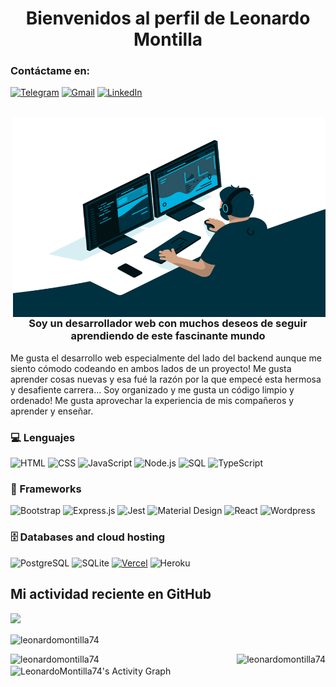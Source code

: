 <h1 align="center">
  Bienvenidos al perfil de Leonardo Montilla
</h1>

<h3>Contáctame en:</h3>

[![Telegram](https://img.shields.io/badge/-TELEGRAM-2CA5E0?style=for-the-badge&logo=telegram&logoColor=white)](https://t.me/Leonardomontilla)
[![Gmail](https://img.shields.io/badge/-GMAIL-D14836?style=for-the-badge&logo=gmail&logoColor=white)](mailto:leme.310589@gmail.com)
[![LinkedIn](https://img.shields.io/badge/-LINKEDIN-0077B5?style=for-the-badge&logo=linkedin&logoColor=white)](https://www.linkedin.com/in/LeonardoMontilla74)

<br/>

<img align="right" alt="GIF" src="./code.gif" width="500" height="320" />

<h3 align="center">Soy un desarrollador web con muchos deseos de seguir aprendiendo de este fascinante mundo</h3>
<p> Me gusta el desarrollo web especialmente del lado del backend aunque me siento cómodo codeando en ambos lados de un proyecto! 
Me gusta aprender cosas nuevas y esa fué la razón por la que empecé esta hermosa y desafiente carrera... Soy organizado y me gusta un código limpio y ordenado! Me gusta aprovechar la experiencia de mis compañeros y aprender y enseñar. </p>

### 💻 Lenguajes
<p>
  <img alt="HTML" src="https://img.shields.io/badge/HTML-E34F26.svg?logo=html5&logoColor=white">
  <img alt="CSS" src="https://img.shields.io/badge/CSS-1572B6.svg?logo=css3&logoColor=white">
  <img alt="JavaScript" src="https://img.shields.io/badge/JavaScript-F7DF1E.svg?logo=javascript&logoColor=black">
  <img alt="Node.js" src="https://img.shields.io/badge/Node.js-43853D.svg?logo=node.js&logoColor=white">
  <img alt="SQL" src="https://custom-icon-badges.herokuapp.com/badge/SQL-025E8C.svg?logo=database&logoColor=white">
  <img alt="TypeScript" src="https://img.shields.io/badge/TypeScript-007ACC.svg?logo=typescript&logoColor=white">
</p>

### 🧰 Frameworks

<p>
    <img alt="Bootstrap" src="https://img.shields.io/badge/Bootstrap-7952B3.svg?logo=bootstrap&logoColor=white">
    <img alt="Express.js" src="https://img.shields.io/badge/Express.js-404d59.svg?logo=express&logoColor=white">
    <img alt="Jest" src="https://img.shields.io/badge/Jest-C21325.svg?logo=jest&logoColor=white">
    <img alt="Material Design" src="https://img.shields.io/badge/Material%20Design-0081CB.svg?logo=material-design&logoColor=white">
    <img alt="React" src="https://img.shields.io/badge/React-20232a.svg?logo=react&logoColor=%2361DAFB">
    <img alt="Wordpress" src="https://img.shields.io/badge/Wordpress-21759B?logo=wordpress&logoColor=white">
</p>

### 🗄️ Databases and cloud hosting

<p>
    <img alt="PostgreSQL" src ="https://img.shields.io/badge/PostgreSQL-316192.svg?logo=postgresql&logoColor=white">
    <img alt="SQLite" src ="https://img.shields.io/badge/SQLite-07405e.svg?logo=sqlite&logoColor=white"></a>
    <a href="#"><img alt="Vercel" src="https://img.shields.io/badge/Vercel-000000.svg?logo=vercel&logoColor=white"></a>
    <img alt="Heroku" src="https://img.shields.io/badge/Heroku-430098.svg?logo=heroku&logoColor=white">
</p>

## Mi actividad reciente en GitHub

![](https://visitor-badge.glitch.me/badge?page_id=LeonardoMontilla74.LeonardoMontilla74)

<p><img align="center" src="https://github-readme-stats.vercel.app/api/top-langs?username=leonardomontilla74&show_icons=true&locale=en&layout=compact&theme=gotham" alt="leonardomontilla74" /></p>

<p><img align="left" src="https://github-readme-stats.vercel.app/api?username=leonardomontilla74&show_icons=true&theme=gotham" alt="leonardomontilla74" /></p>

<p><img align="right" src="https://github-readme-streak-stats.herokuapp.com/?user=leonardomontilla74&theme=gotham" alt="leonardomontilla74" /></p>

<p><img align="center" src="https://denvercoder1-activity-graph.herokuapp.com/graph/?username=LeonardoMontilla74&theme=gotham" alt="LeonardoMontilla74's Activity Graph" /></p>